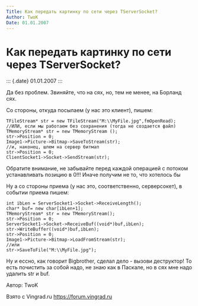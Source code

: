 ```yaml
---
Title: Как передать картинку по сети через TServerSocket?
Author: TwoK
Date: 01.01.2007
---
```



Как передать картинку по сети через TServerSocket?
==================================================

::: {.date}
01.01.2007
:::

Да без проблем. Звиняйте, что на сях, но, тем не менее, на Борланд сях.

Со стороны, откуда посылаем (у нас это клиент), пишем:

    TFileStream* str = new TFileStream("M:\\MyFile.jpg",fmOpenRead);
    //ИЛИ, если мы работаем без сохранения (тогда не создается файл)
    TMemoryStream* str = new TMemoryStream ();
    str->Position = 0;
    Image1->Picture->Bitmap->SaveToStream(str);
    //и, наконец, шлем на сервер битмап
    str->Position = 0;
    ClientSocket1->Socket->SendStream(str);

Обратите внимание, не забывайте перед каждой операцией с потоком
устанавливать позицию в 0!!! Иначе получим не то, что хотелось бы

Ну а со стороны приема (у нас это, соответственно, серверсокет), в
событии приема пишем:

    int ibLen = ServerSocket1->Socket->ReceiveLength();
    char* buf= new char[ibLen+1];
    TMemoryStream* str = new TMemoryStream();
    str->Position = 0;
    ServerSocket1->Socket->ReceiveBuf((void*)buf,ibLen);
    str->WriteBuffer((void*)buf,ibLen);
    str->Position = 0;
    Image1->Picture->Bitmap->LoadFromStream(str);
    //или
    str->SaveToFile("M:\\MyFile.jpg");

Ну и ессно, как говорит Bigbrother, сделал дело - вызови деструктор! То
есть почистить за собой надо, не знаю как в Паскале, но в сях мне надо
удалить str и buf.

Автор: TwoK

Взято с Vingrad.ru <https://forum.vingrad.ru>
